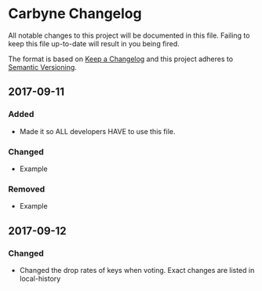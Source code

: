 # Carbyne Changelog
All notable changes to this project will be documented in this file.
Failing to keep this file up-to-date will result in you being fired.

The format is based on [Keep a Changelog](http://keepachangelog.com/en/1.0.0/)
and this project adheres to [Semantic Versioning](http://semver.org/spec/v2.0.0.html).

## 2017-09-11
### Added
- Made it so ALL developers HAVE to use this file.

### Changed
- Example

### Removed
- Example

## 2017-09-12
### Changed
- Changed the drop rates of keys when voting. Exact changes are listed in local-history